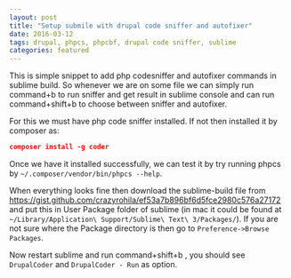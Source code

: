 ```yaml
---
layout: post
title: "Setup submile with drupal code sniffer and autofixer"
date: 2016-03-12
tags: drupal, phpcs, phpcbf, drupal code sniffer, sublime
categories: featured
---
```


This is simple snippet to add php codesniffer and autofixer commands in sublime build. So whenever we are on some file we can simply run command+b to run sniffer and get result in sublime console and can run command+shift+b to choose between sniffer and autofixer.

For this we must have php code sniffer installed. If not then installed it by composer as:

```json
composer install -g coder
```

Once we have it installed successfully, we can test it by try running phpcs by `~/.composer/vendor/bin/phpcs --help`.

When everything looks fine then download the sublime-build file from https://gist.github.com/crazyrohila/ef53a7b896bf6d5fce2980c576a27172 and put this in User Package folder of sublime (in mac it could be found at `~/Library/Application\ Support/Sublime\ Text\ 3/Packages/`). If you are not sure where the Package directory is then go to `Preference->Browse Packages`.

Now restart sublime and run command+shift+b , you should see `DrupalCoder` and `DrupalCoder - Run` as option.
